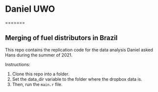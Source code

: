 
# Daniel UWO
=======
## Merging of fuel distributors in Brazil

This repo contains the replication code for the data analysis Daniel asked Hans during the summer of 2021.

Instructions:
  1. Clone this repo into a folder. 
  2. Set the data_dir variable to the folder where the dropbox data is.
  3. Then, run the `main.r` file.


